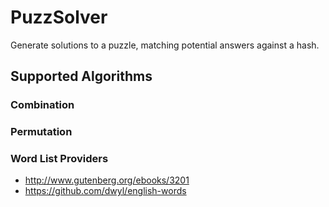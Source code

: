 # PuzzSolver
Generate solutions to a puzzle, matching potential answers against a hash.

## Supported Algorithms

### Combination

### Permutation

### Word List Providers

- http://www.gutenberg.org/ebooks/3201
- https://github.com/dwyl/english-words